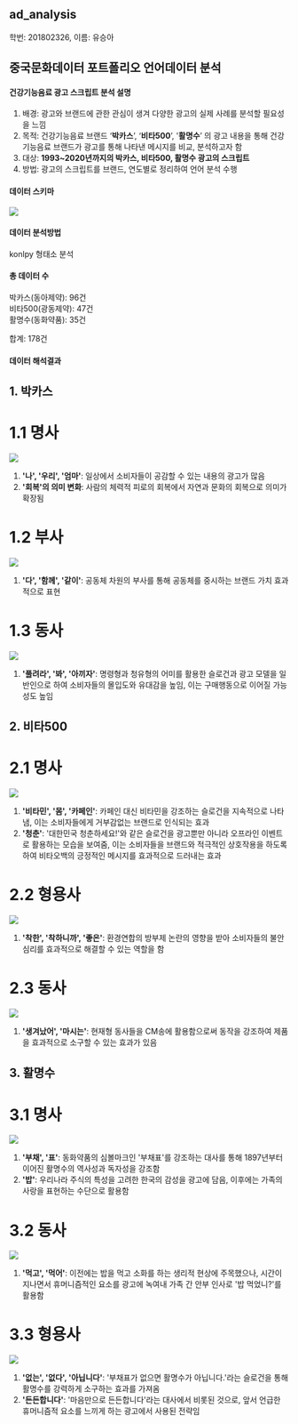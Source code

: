 ## ad_analysis
학번: 201802326, 이름: 유승아

## 중국문화데이터 포트폴리오 언어데이터 분석

#### 건강기능음료 광고 스크립트 분석 설명
1. 배경: 광고와 브랜드에 관한 관심이 생겨 다양한 광고의 실제 사례를 분석할 필요성을 느낌
2. 목적: 건강기능음료 브랜드 ‘**박카스**’, ‘**비타500**’, '**활명수**’ 의 광고 내용을 통해 건강기능음료 브랜드가 광고를 통해 나타낸 메시지를 비교, 분석하고자 함
3. 대상: **1993~2020년까지의 박카스, 비타500, 활명수 광고의 스크립트**
4. 방법: 광고의 스크립트를 브랜드, 연도별로 정리하여 언어 분석 수행

#### 데이터 스키마
<a href='https://ifh.cc/v-spTgMO' target='_blank'><img src='https://ifh.cc/g/spTgMO.png' border='0'></a>

#### 데이터 분석방법
konlpy 형태소 분석

#### 총 데이터 수
박카스(동아제약): 96건    
    비타500(광동제약): 47건    
    활명수(동화약품): 35건

합계: 178건

#### 데이터 해석결과
## 1. 박카스
# 1.1 명사
<a href='https://ifh.cc/v-XPODiZ' target='_blank'><img src='https://ifh.cc/g/XPODiZ.png' border='0'></a>
1) **'나', '우리', '엄마'**: 일상에서 소비자들이 공감할 수 있는 내용의 광고가 많음
2) **'회복'의 의미 변화**: 사람의 체력적 피로의 회복에서 자연과 문화의 회복으로 의미가 확장됨

# 1.2 부사
<a href='https://ifh.cc/v-5jjOV2' target='_blank'><img src='https://ifh.cc/g/5jjOV2.png' border='0'></a>
1) **'다', '함께', '같이'**: 공동체 차원의 부사를 통해 공동체를 중시하는 브랜드 가치 효과적으로 표현

# 1.3 동사
<a href='https://ifh.cc/v-UPL5tR' target='_blank'><img src='https://ifh.cc/g/UPL5tR.png' border='0'></a>
1) **'풀려라', '봐', '아끼자'**: 명령형과 청유형의 어미를 활용한 슬로건과 광고 모델을 일반인으로 하여 소비자들의 몰입도와 유대감을 높임, 이는 구매행동으로 이어질 가능성도 높임

## 2. 비타500
# 2.1 명사
<a href='https://ifh.cc/v-EzH7ca' target='_blank'><img src='https://ifh.cc/g/EzH7ca.png' border='0'></a>
1) **'비타민', '몸', '카페인'**: 카페인 대신 비타민을 강조하는 슬로건을 지속적으로 나타냄, 이는 소비자들에게 거부감없는 브랜드로 인식되는 효과
2) **'청춘'**: '대한민국 청춘하세요!'와 같은 슬로건을 광고뿐만 아니라 오프라인 이벤트로 활용하는 모습을 보여줌, 이는 소비자들을 브랜드와 적극적인 상호작용을 하도록 하여 비타오백의 긍정적인 메시지를 효과적으로 드러내는 효과

# 2.2 형용사
<a href='https://ifh.cc/v-669SKG' target='_blank'><img src='https://ifh.cc/g/669SKG.png' border='0'></a>
1) **'착한', '착하니까', '좋은'**: 환경연합의 방부제 논란의 영향을 받아 소비자들의 불안심리를 효과적으로 해결할 수 있는 역할을 함

# 2.3 동사
<a href='https://ifh.cc/v-VzqsYy' target='_blank'><img src='https://ifh.cc/g/VzqsYy.png' border='0'></a>
1) **'생겨났어', '마시는'**: 현재형 동사들을 CM송에 활용함으로써 동작을 강조하여 제품을 효과적으로 소구할 수 있는 효과가 있음

## 3. 활명수
# 3.1 명사
<a href='https://ifh.cc/v-3wPNdw' target='_blank'><img src='https://ifh.cc/g/3wPNdw.png' border='0'></a>
1) **'부채', '표'**: 동화약품의 심볼마크인 '부채표'를 강조하는 대사를 통해 1897년부터 이어진 활명수의 역사성과 독자성을 강조함
2) **'밥'**: 우리나라 주식의 특성을 고려한 한국의 감성을 광고에 담음, 이후에는 가족의 사랑을 표현하는 수단으로 활용함

# 3.2 동사
<a href='https://ifh.cc/v-uW9pr1' target='_blank'><img src='https://ifh.cc/g/uW9pr1.png' border='0'></a>
1) **'먹고', '먹어'**: 이전에는 밥을 먹고 소화를 하는 생리적 현상에 주목했으나, 시간이 지나면서 휴머니즘적인 요소를 광고에 녹여내 가족 간 안부 인사로 '밥 먹었니?'를 활용함

# 3.3 형용사
<a href='https://ifh.cc/v-1NHnHI' target='_blank'><img src='https://ifh.cc/g/1NHnHI.png' border='0'></a>
1) **'없는', '없다', '아닙니다'**: '부채표가 없으면 활명수가 아닙니다.'라는 슬로건을 통해 활명수를 강력하게 소구하는 효과를 가져옴
2) **'든든합니다'**: '마음만으로 든든합니다'라는 대사에서 비롯된 것으로, 앞서 언급한 휴머니즘적 요소를 느끼게 하는 광고에서 사용된 전략임
